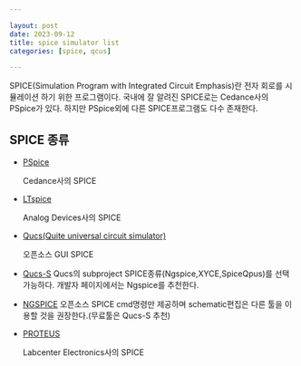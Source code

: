 ```yaml
---

layout: post
date: 2023-09-12 
title: spice simulator list 
categories: [spice, qcus]

---
```

SPICE(Simulation Program with Integrated Circuit Emphasis)란 전자 회로를 시뮬레이션 하기 위한 프로그램이다. 국내에 잘 알려진 SPICE로는 Cedance사의 PSpice가 있다. 하지만 PSpice외에 다른 SPICE프로그램도 다수 존재한다.

## SPICE 종류
* [PSpice](https://www.pspice.com/)
    
    Cedance사의 SPICE
* [LTspice](https://www.analog.com/en/design-center/design-tools-and-calculators/ltspice-simulator.html) 
    
    Analog Devices사의 SPICE

* [Qucs(Quite universal circuit simulator)](https://qucs.sourceforge.net/)
    
    오픈소스 GUI SPICE

* [Qucs-S](https://ra3xdh.github.io/)
    Qucs의 subproject SPICE종류(Ngspice,XYCE,SpiceQpus)를 선택 가능하다. 개발자 페이지에서는 Ngspice를 추천한다.
* [NGSPICE](https://ngspice.sourceforge.io/)
    오픈소스 SPICE cmd명령만 제공하며 schematic편집은 다른 툴을 이용할 것을 권장한다.(무료툴은 Qucs-S 추천)
* [PROTEUS](https://www.labcenter.com/)

    Labcenter Electronics사의 SPICE

